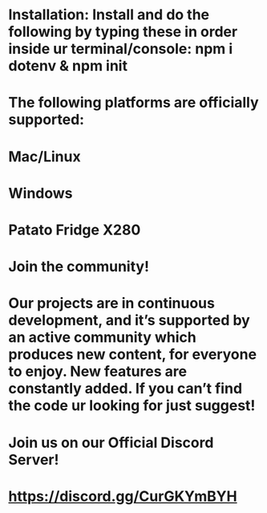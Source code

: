 # Installation: Install and do the following by typing these in order inside ur terminal/console: npm i dotenv & npm init

# The following platforms are officially supported:

# Mac/Linux
# Windows
# Patato Fridge X280

# Join the community!
# Our projects are in continuous development, and it’s supported by an active community which produces new content, for everyone to enjoy. New features are constantly added. If you can’t find the code ur looking for just suggest!


# Join us on our Official Discord Server!
# https://discord.gg/CurGKYmBYH